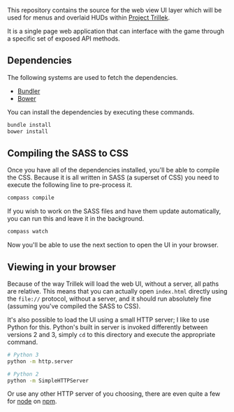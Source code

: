 This repository contains the source for the web view UI layer which will be used for menus and overlaid HUDs within [Project Trillek][trillek].

It is a single page web application that can interface with the game through a specific set of exposed API methods.

## Dependencies

The following systems are used to fetch the dependencies.

 * [Bundler][]
 * [Bower][]

You can install the dependencies by executing these commands.

```bash
bundle install
bower install
```

## Compiling the SASS to CSS

Once you have all of the dependencies installed, you'll be able to compile the CSS. Because it is all written in SASS (a superset of CSS) you need to execute the following line to pre-process it.

```bash
compass compile
```

If you wish to work on the SASS files and have them update automatically, you can run this and leave it in the background.

```bash
compass watch
```

Now you'll be able to use the next section to open the UI in your browser.

## Viewing in your browser

Because of the way Trillek will load the web UI, without a server, all paths are relative. This means that you can actually open `index.html` directly using the `file://` protocol, without a server, and it should run absolutely fine (assuming you've compiled the SASS to CSS).

It's also possible to load the UI using a small HTTP server; I like to use Python for this. Python's built in server is invoked differently between versions 2 and 3, simply `cd` to this directory and execute the appropriate command.

```bash
# Python 3
python -m http.server

# Python 2
python -m SimpleHTTPServer
```

Or use any other HTTP server of you choosing, there are even quite a few for [node][] on [npm][].

[trillek]: http://trillek.org/
[bundler]: http://bundler.io/
[bower]: http://bower.io/
[node]: http://nodejs.org/
[npm]: https://npmjs.org/